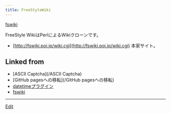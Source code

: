 ```yaml
---
title: FreeStyleWiki
---
```

[fswiki](/fswiki)



FreeStyle WikiはPerlによるWikiクローンです。

* [http://fswiki.poi.jp/wiki.cgi](http://fswiki.poi.jp/wiki.cgi) 本家サイト。




## Linked from

* [ASCII Captcha](/ASCII Captcha)
* [GitHub pagesへの移転](/GitHub pagesへの移転)
* [datetimeプラグイン](/datetimeプラグイン)
* [fswiki](/fswiki)


----

[Edit](https://github.com/vitroid/vitroid.github.io/edit/master/MD/FreeStyleWiki.md)

